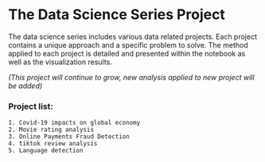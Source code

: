 # __The Data Science Series Project__

The data science series includes various data related
projects. Each project contains a unique approach and
a specific problem to solve. The method applied to each
project is detailed and presented within the notebook
as well as the visualization results.

*(This project will continue to grow, new analysis applied to
new project will be added)*

### __Project list__:
```
1. Covid-19 impacts on global economy
2. Movie rating analysis 
3. Online Payments Fraud Detection
4. tiktok review analysis
5. Language detection 
```
